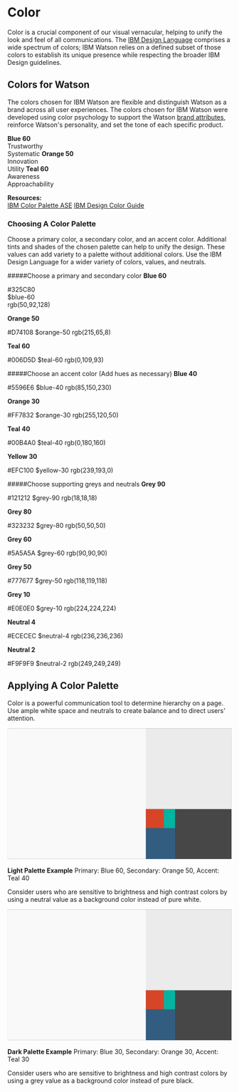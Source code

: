 # Color
Color is a crucial component of our visual vernacular, helping to unify the look and feel of all communications. The [IBM Design Language](http://www.ibm.com/design/language/framework/visual/color.shtml) comprises a wide spectrum of colors; IBM Watson relies on a defined subset of those colors to establish its unique presence while respecting the broader IBM Design guidelines.

## Colors for Watson
The colors chosen for IBM Watson are flexible and distinguish Watson as a brand across all user experiences. The colors chosen for IBM Watson were developed using color psychology to support the Watson [brand attributes](brand-attributes.html), reinforce Watson's personality, and set the tone of each specific product.

**Blue 60**  
Trustworthy  
Systematic
**Orange 50**  
Innovation  
Utility
**Teal 60**  
Awareness  
Approachability

**Resources:**  
[IBM Color Palette ASE](/assets/visual/WatsonPalette.ase) 
[IBM Design Color Guide](http://www.ibm.com/design/language/framework/visual/color.shtml)

### Choosing A Color Palette
Choose a primary color, a secondary color, and an accent color. Additional tints and shades of the chosen palette can help to unify the design. These values can add variety to a palette without additional colors. Use the IBM Design Language for a wider variety of colors, values, and neutrals.

#####Choose a primary and secondary color
**Blue 60**  

#325C80  
$blue-60  
rgb(50,92,128)

**Orange 50**

#D74108
$orange-50
rgb(215,65,8)

**Teal 60**

#006D5D
$teal-60
rgb(0,109,93)

#####Choose an accent color (Add hues as necessary)
**Blue 40**

#5596E6
$blue-40
rgb(85,150,230)

**Orange 30**

#FF7832
$orange-30
rgb(255,120,50)

**Teal 40**

#00B4A0
$teal-40
rgb(0,180,160)

**Yellow 30**

#EFC100
$yellow-30
rgb(239,193,0)

#####Choose supporting greys and neutrals
**Grey 90**

#121212
$grey-90
rgb(18,18,18)

**Grey 80**

#323232
$grey-80
rgb(50,50,50)

**Grey 60**

#5A5A5A
$grey-60
rgb(90,90,90)

**Grey 50**

#777677
$grey-50
rgb(118,119,118)

**Grey 10**

#E0E0E0
$grey-10
rgb(224,224,224)

**Neutral 4**

#ECECEC
$neutral-4
rgb(236,236,236)

**Neutral 2**

#F9F9F9
$neutral-2
rgb(249,249,249)

## Applying A Color Palette
Color is a powerful communication tool to determine hierarchy on a page. Use ample white space and neutrals to create balance and to direct users' attention.

![Color Hierarchy on Light Palette](images/visual/color-applying-light.svg)

**Light Palette Example**
Primary: Blue 60, Secondary: Orange 50, Accent: Teal 40

Consider users who are sensitive to brightness and high contrast colors by using a neutral value as a background color instead of pure white.

![Color Hierarchy on Light Palette](images/visual/color-applying-light.svg)

**Dark Palette Example**
Primary: Blue 30, Secondary: Orange 30, Accent: Teal 30

Consider users who are sensitive to brightness and high contrast colors by using a grey value as a background color instead of pure black.